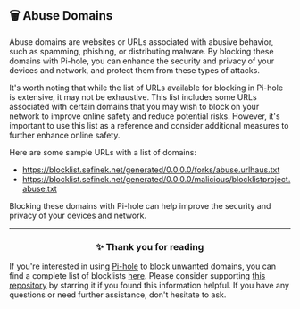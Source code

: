 <!-- SEO DATA FOR BLOCKLIST.SEIFNEK.NET
* Title       : 
* Description : 
* Tags        :
* Canonical   : /viewer/info/block/Abuse
-->

## 🗑️ Abuse Domains
Abuse domains are websites or URLs associated with abusive behavior, such as spamming, phishing, or distributing malware.
By blocking these domains with Pi-hole, you can enhance the security and privacy of your devices and network, and protect them from these types of attacks.

It's worth noting that while the list of URLs available for blocking in Pi-hole is extensive, it may not be exhaustive.
This list includes some URLs associated with certain domains that you may wish to block on your network to improve online safety and reduce potential risks.
However, it's important to use this list as a reference and consider additional measures to further enhance online safety.

Here are some sample URLs with a list of domains:
- https://blocklist.sefinek.net/generated/0.0.0.0/forks/abuse.urlhaus.txt
- https://blocklist.sefinek.net/generated/0.0.0.0/malicious/blocklistproject.abuse.txt

Blocking these domains with Pi-hole can help improve the security and privacy of your devices and network.


<hr>
<h3 align="center">✨ Thank you for reading</h3>
If you're interested in using <a href="../What%20is%20Pi-hole.md">Pi-hole</a> to block unwanted domains, you can find a complete list of blocklists <a href="../../../lists/md/Pi-hole.md">here</a>.
Please consider supporting <a href="https://github.com/sefinek24/Sefinek-Blocklist-Collection" target="_blank">this repository</a> by starring it if you found this information helpful.
If you have any questions or need further assistance, don't hesitate to ask.